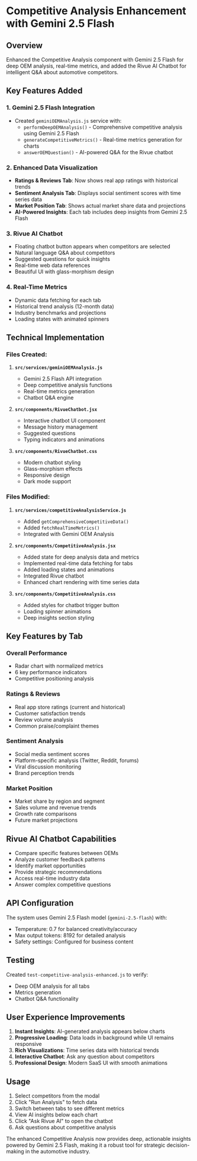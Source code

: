 # Competitive Analysis Enhancement with Gemini 2.5 Flash

## Overview
Enhanced the Competitive Analysis component with Gemini 2.5 Flash for deep OEM analysis, real-time metrics, and added the Rivue AI Chatbot for intelligent Q&A about automotive competitors.

## Key Features Added

### 1. **Gemini 2.5 Flash Integration**
- Created `geminiOEMAnalysis.js` service with:
  - `performDeepOEMAnalysis()` - Comprehensive competitive analysis using Gemini 2.5 Flash
  - `generateCompetitiveMetrics()` - Real-time metrics generation for charts
  - `answerOEMQuestion()` - AI-powered Q&A for the Rivue chatbot

### 2. **Enhanced Data Visualization**
- **Ratings & Reviews Tab**: Now shows real app ratings with historical trends
- **Sentiment Analysis Tab**: Displays social sentiment scores with time series data
- **Market Position Tab**: Shows actual market share data and projections
- **AI-Powered Insights**: Each tab includes deep insights from Gemini 2.5 Flash

### 3. **Rivue AI Chatbot**
- Floating chatbot button appears when competitors are selected
- Natural language Q&A about competitors
- Suggested questions for quick insights
- Real-time web data references
- Beautiful UI with glass-morphism design

### 4. **Real-Time Metrics**
- Dynamic data fetching for each tab
- Historical trend analysis (12-month data)
- Industry benchmarks and projections
- Loading states with animated spinners

## Technical Implementation

### Files Created:
1. **`src/services/geminiOEMAnalysis.js`**
   - Gemini 2.5 Flash API integration
   - Deep competitive analysis functions
   - Real-time metrics generation
   - Chatbot Q&A engine

2. **`src/components/RivueChatbot.jsx`**
   - Interactive chatbot UI component
   - Message history management
   - Suggested questions
   - Typing indicators and animations

3. **`src/components/RivueChatbot.css`**
   - Modern chatbot styling
   - Glass-morphism effects
   - Responsive design
   - Dark mode support

### Files Modified:
1. **`src/services/competitiveAnalysisService.js`**
   - Added `getComprehensiveCompetitiveData()`
   - Added `fetchRealTimeMetrics()`
   - Integrated with Gemini OEM Analysis

2. **`src/components/CompetitiveAnalysis.jsx`**
   - Added state for deep analysis data and metrics
   - Implemented real-time data fetching for tabs
   - Added loading states and animations
   - Integrated Rivue chatbot
   - Enhanced chart rendering with time series data

3. **`src/components/CompetitiveAnalysis.css`**
   - Added styles for chatbot trigger button
   - Loading spinner animations
   - Deep insights section styling

## Key Features by Tab

### Overall Performance
- Radar chart with normalized metrics
- 6 key performance indicators
- Competitive positioning analysis

### Ratings & Reviews
- Real app store ratings (current and historical)
- Customer satisfaction trends
- Review volume analysis
- Common praise/complaint themes

### Sentiment Analysis
- Social media sentiment scores
- Platform-specific analysis (Twitter, Reddit, forums)
- Viral discussion monitoring
- Brand perception trends

### Market Position
- Market share by region and segment
- Sales volume and revenue trends
- Growth rate comparisons
- Future market projections

## Rivue AI Chatbot Capabilities
- Compare specific features between OEMs
- Analyze customer feedback patterns
- Identify market opportunities
- Provide strategic recommendations
- Access real-time industry data
- Answer complex competitive questions

## API Configuration
The system uses Gemini 2.5 Flash model (`gemini-2.5-flash`) with:
- Temperature: 0.7 for balanced creativity/accuracy
- Max output tokens: 8192 for detailed analysis
- Safety settings: Configured for business content

## Testing
Created `test-competitive-analysis-enhanced.js` to verify:
- Deep OEM analysis for all tabs
- Metrics generation
- Chatbot Q&A functionality

## User Experience Improvements
1. **Instant Insights**: AI-generated analysis appears below charts
2. **Progressive Loading**: Data loads in background while UI remains responsive
3. **Rich Visualizations**: Time series data with historical trends
4. **Interactive Chatbot**: Ask any question about competitors
5. **Professional Design**: Modern SaaS UI with smooth animations

## Usage
1. Select competitors from the modal
2. Click "Run Analysis" to fetch data
3. Switch between tabs to see different metrics
4. View AI insights below each chart
5. Click "Ask Rivue AI" to open the chatbot
6. Ask questions about competitive analysis

The enhanced Competitive Analysis now provides deep, actionable insights powered by Gemini 2.5 Flash, making it a robust tool for strategic decision-making in the automotive industry.
